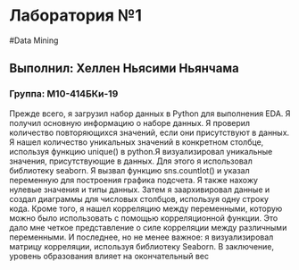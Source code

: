 # Лаборатория №1
#Data Mining
## Выполнил: Хеллен Ньясими Ньянчама
### Группа: М10-414БКи-19
Прежде всего, я загрузил набор данных в Python для выполнения EDA. Я получил основную информацию о наборе данных. Я проверил количество повторяющихся значений, если они присутствуют в данных. Я нашел количество уникальных значений в конкретном столбце, используя функцию unique() в python.Я визуализировал уникальные значения, присутствующие в данных. Для этого я использовал библиотеку seaborn. Я вызвал функцию sns.countlot() и указал переменную для построения графика подсчета. Я также нахожу нулевые значения и типы данных. Затем я заархивировал данные и создал диаграммы для числовых столбцов, используя одну строку кода. Кроме того, я нашел корреляцию между переменными, которую можно было использовать с помощью корреляционной функции. Это дало мне четкое представление о силе корреляции между различными переменными. И последнее, но не менее важное: я визуализировал матрицу корреляции, используя библиотеку Seaborn. В заключение, уровень образования влияет на окончательный вес
